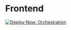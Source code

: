 # Frontend
[![Deploy Now: Orchestration](https://github.com/CreativCharts/Frontend/actions/workflows/Frontend-orchestration.yaml/badge.svg?branch=develop2)](https://github.com/CreativCharts/Frontend/actions/workflows/Frontend-orchestration.yaml)
